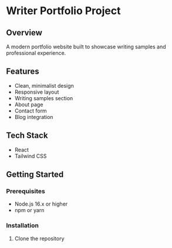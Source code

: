 # Writer Portfolio Project

## Overview
A modern portfolio website built to showcase writing samples and professional experience.

## Features
- Clean, minimalist design
- Responsive layout
- Writing samples section
- About page
- Contact form
- Blog integration

## Tech Stack
- React
- Tailwind CSS

## Getting Started

### Prerequisites
- Node.js 16.x or higher
- npm or yarn

### Installation
1. Clone the repository
